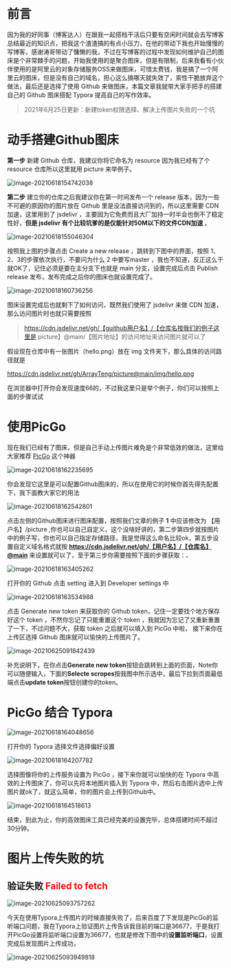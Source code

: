 # 前言

因为我的好同事（博客达人）在跟我一起搭档干活后只要有空闲时间就会去写博客总结最近的知识点，把我这个渣渣搞的有点小压力，在他的带动下我也开始慢慢的写博客，感谢涛哥带动了慵懒的我，不过在写博客的过程中发现如何维护自己的图床是个非常棘手的问题，开始我使用的是聚合图床，但是有限制，后来我看有小伙伴使用的是阿里云的对象存储服务OSS来做图床，可惜太费钱，我是搞了一个阿里云的图床，但是没有自己的域名，担心这么搞哪天就失效了，索性干脆放弃这个做法，最后还是选择了使用 Github 来做图床，本篇文章我就带大家手把手的搭建自己的 Github 图床搭配 Typora 提高自己的写作效率。

> 2021年6月25日更新：新建token权限选择、解决上传图片失败的一个坑

# 动手搭建Github图床

**第一步** 新建 Github 仓库，我建议你将它命名为 resource 因为我已经有了个 resource 仓库所以这里就用 picture 来举例子。

![image-20210618154742038](https://cdn.jsdelivr.net/gh/ArrayTeng/resource@main/img/image-20210618154742038.png)

**第二步** 建立你的仓库之后我建议你在第一时间发布一个 release 版本，因为一些不可避的原因你的图片放在 Github 里是没法直接访问到的，所以这里需要 CDN 加速，这里用到了 jsdelivr ，主要因为它免费而且大厂加持一时半会也倒不了稳定性好，**但是 jsdelivr 有个比较坑爹的是仅能针对50M以下的文件CDN加速** 。

![image-20210618155046304](https://cdn.jsdelivr.net/gh/ArrayTeng/resource@main/img/image-20210618155046304.png)

按照我上图的步骤点击   Create a new release ，跳转到下图中的界面，按照 1、2、3的步骤依次执行，不要问为什么 2 中要写master ，我也不知道，反正这么干就OK了，记住必须是要在主分支下也就是 main 分支，设置完成后点击 Publish release 发布，发布完成之后你的图床也就设置完成了。

![image-20210618160736256](https://cdn.jsdelivr.net/gh/ArrayTeng/resource@main/img/image-20210618160736256.png)

图床设置完成后也就剩下了如何访问，既然我们使用了 jsdelivr 来做 CDN 加速，那么访问图片时也就只需要按照 

>  https://cdn.jsdelivr.net/gh/【guithub用户名】/【仓库名按我们的例子这里是 picture】@main/【图片地址】的访问地址来访问图片就可以了

假设现在仓库中有一张图片（hello.png）放在 img 文件夹下，那么具体的访问路径就是

 https://cdn.jsdelivr.net/gh/ArrayTeng/picture@main/img/hello.png

在浏览器中打开你会发现速度66的，不过我这里只是举个例子，你们可以按照上面的步骤试试

# 使用PicGo

现在我们已经有了图床，但是自己手动上传图片难免是个非常低效的做法，这里给大家推荐 [PicGo](https://github.com/Molunerfinn/PicGo) 这个神器

![image-20210618162235695](https://cdn.jsdelivr.net/gh/ArrayTeng/resource@main/img/image-20210618162235695.png)

你会发现它这里是可以配置Github图床的，所以在使用它的时候你首先得先配置下，我下面教大家它的用法

![image-20210618162542801](https://cdn.jsdelivr.net/gh/ArrayTeng/resource@main/img/image-20210618162542801.png)

点击左侧的Github图床进行图床配置，按照我们文章的例子 **1** 中应该修改为 【用户名】/picture ,你也可以自己自定义，这个没啥好讲的，第二步第四步就按图片中的例子写，你也可以自己指定存储路径，我是觉得这么命名比较ok，第五步设置自定义域名格式就按 **https://cdn.jsdelivr.net/gh/【用户名】/【仓库名】@main**  来设置就可以了，至于第三步你需要按照下面的步骤获取：、

![image-20210618163405262](https://cdn.jsdelivr.net/gh/ArrayTeng/resource@main/img/image-20210618163405262.png)

打开你的 Github 点击 setting 进入到 Developer settings 中

![image-20210618163534988](https://cdn.jsdelivr.net/gh/ArrayTeng/resource@main/img/image-20210618163534988.png)

点击 Generate new token 来获取你的 Github token，记住一定要找个地方保存好这个 token ，不然你忘记了只能重置这个 token ，我就因为忘记了又重新重置了一下，不过问题不大，获取 token 之后就可以填入到 PicGo 中啦， 接下来你在上传区选择 Github 图床就可以愉快的上传图片了。

![image-20210625091842439](https://cdn.jsdelivr.net/gh/ArrayTeng/resource@main/img/image-20210625091842439.png)

补充说明下，在你点击**Generate new token**按钮会跳转到上面的页面，Note你可以随便输入，下面的**Selecte scropes**按我图中所示选中，最后下拉到页面最低端点击**update token**按钮创建你的token。

# PicGo 结合 Typora



![image-20210618164048656](https://cdn.jsdelivr.net/gh/ArrayTeng/resource@main/img/image-20210618164048656.png)

打开你的 Typora 选择文件选择偏好设置

![image-20210618164207782](https://cdn.jsdelivr.net/gh/ArrayTeng/resource@main/img/image-20210618164207782.png)

选择图像将你的上传服务设置为 PicGo ，接下来你就可以愉快的在 Typora 中高效的上传图床了，你可以先将本地图片插入到 Typora 中，然后右击图片选中上传图片就ok了，就这么简单，你的图片会上传到Github中。

![image-20210618164518613](https://cdn.jsdelivr.net/gh/ArrayTeng/resource@main/img/image-20210618164518613.png)

结束，到此为止，你的高效图床工具已经完美的设置完毕，总体搭建时间不超过30分钟。

# 图片上传失败的坑

## 验证失败 <font color = red>Failed to fetch</font>

![image-20210625093757262](https://cdn.jsdelivr.net/gh/ArrayTeng/resource@main/img/image-20210625093757262.png)

今天在使用Typora上传图片的时候直接失败了，后来百度了下发现是PicGo的监听端口问题，我在Typora上验证图片上传告诉我目前的端口是36677，于是我打开PicGo设置将监听端口设置为36677，也就是修改下图中的**设置监听端口**，设置完成后发现图片上传成功，

![image-20210625093949818](https://cdn.jsdelivr.net/gh/ArrayTeng/resource@main/img/image-20210625093949818.png)